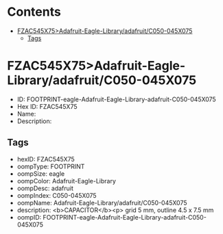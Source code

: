



Contents
========

* [FZAC545X75>Adafruit-Eagle-Library/adafruit/C050-045X075](#fzac545x75adafruit-eagle-libraryadafruitc050-045x075)
	* [Tags](#tags)

# FZAC545X75>Adafruit-Eagle-Library/adafruit/C050-045X075

- ID: FOOTPRINT-eagle-Adafruit-Eagle-Library-adafruit-C050-045X075
- Hex ID: FZAC545X75
- Name: 
- Description: 

## Tags

- hexID: FZAC545X75
- oompType: FOOTPRINT
- oompSize: eagle
- oompColor: Adafruit-Eagle-Library
- oompDesc: adafruit
- oompIndex: C050-045X075
- oompName: Adafruit-Eagle-Library/adafruit/C050-045X075
- description: &lt;b&gt;CAPACITOR&lt;/b&gt;&lt;p&gt;
grid 5 mm, outline 4.5 x 7.5 mm
- oompID: FOOTPRINT-eagle-Adafruit-Eagle-Library-adafruit-C050-045X075
